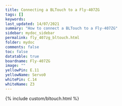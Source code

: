 ```yaml
---
title: Connecting a BLTouch to a Fly-407ZG
tags: []
keywords: 
last_updated: 14/07/2021
summary: "How to connect a BLTouch to a Fly-407ZG"
sidebar: mydoc_sidebar
permalink: fly_407zg_bltouch.html
folder: mydoc
comments: false
toc: false
datatable: true
boardname: Fly-407ZG
image: ""
yellowPin: E.11
yellowName: Servo0
whitePin: C.14
whiteName: Z3
---
```


{% include custom/bltouch.html %}